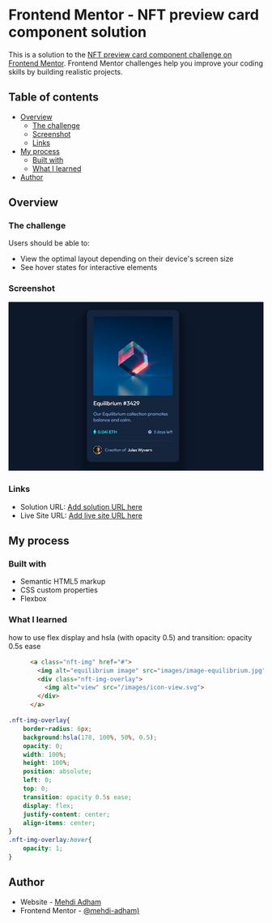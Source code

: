 # Frontend Mentor - NFT preview card component solution

This is a solution to the [NFT preview card component challenge on Frontend Mentor](https://www.frontendmentor.io/challenges/nft-preview-card-component-SbdUL_w0U). Frontend Mentor challenges help you improve your coding skills by building realistic projects. 

## Table of contents

- [Overview](#overview)
  - [The challenge](#the-challenge)
  - [Screenshot](#screenshot)
  - [Links](#links)
- [My process](#my-process)
  - [Built with](#built-with)
  - [What I learned](#what-i-learned)
- [Author](#author)


## Overview

### The challenge

Users should be able to:

- View the optimal layout depending on their device's screen size
- See hover states for interactive elements

### Screenshot

![](./design/screenshot.jpg)


### Links

- Solution URL: [Add solution URL here](https://www.frontendmentor.io/challenges/nft-preview-card-component-SbdUL_w0U/hub/nft-preview-card-component-V32FySzWW/solutions)
- Live Site URL: [Add live site URL here](https://mehdi-adham.github.io/NFT-preview-card-component/index.html)

## My process

### Built with

- Semantic HTML5 markup
- CSS custom properties
- Flexbox


### What I learned

how to use flex display and hsla (with opacity 0.5) and  transition: opacity 0.5s ease

```html
      <a class="nft-img" href="#">
        <img alt="equilibrium image" src="images/image-equilibrium.jpg" />
        <div class="nft-img-overlay">
          <img alt="view" src="/images/icon-view.svg">
        </div>
      </a>
```
```css
.nft-img-overlay{
    border-radius: 6px;  
    background:hsla(178, 100%, 50%, 0.5);
    opacity: 0;
    width: 100%;
    height: 100%;
    position: absolute;
    left: 0;
    top: 0;
    transition: opacity 0.5s ease;
    display: flex;
    justify-content: center;
    align-items: center;
}
.nft-img-overlay:hover{
    opacity: 1;
}
```


## Author

- Website - [Mehdi Adham](https://www.your-site.com)
- Frontend Mentor - [@mehdi-adham)](https://www.frontendmentor.io/profile/mehdi-adham)



